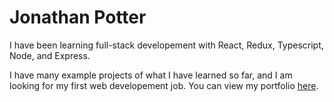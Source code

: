 # Jonathan Potter
I have been learning full-stack developement with React, Redux, Typescript, Node, and Express.

I have many example projects of what I have learned so far, and I am looking for my first web developement job. You can view my portfolio [here](https://portfolio-next-snowy-omega.vercel.app/).

<!---
JonathanDPotter/JonathanDPotter is a ✨ special ✨ repository because its `README.md` (this file) appears on your GitHub profile.
You can click the Preview link to take a look at your changes.
--->
